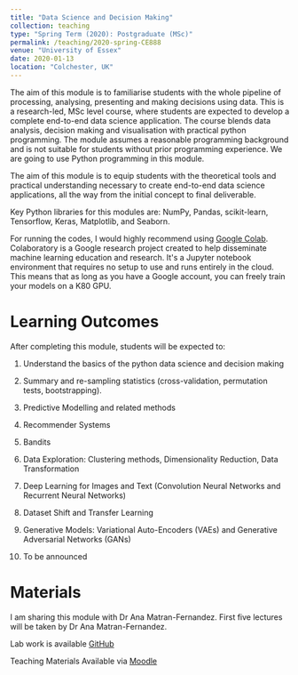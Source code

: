 ```yaml
---
title: "Data Science and Decision Making"
collection: teaching
type: "Spring Term (2020): Postgraduate (MSc)"
permalink: /teaching/2020-spring-CE888
venue: "University of Essex"
date: 2020-01-13
location: "Colchester, UK"
---
```


The aim of this module is to familiarise students with the whole pipeline of processing, analysing, presenting and making decisions using data. This is a research-led, MSc level course, where students are expected to develop a complete end-to-end data science application. The course blends data analysis, decision making and visualisation with practical python programming. The module assumes a reasonable programming background and is not suitable for students without prior programming experience. We are going to use Python programming in this module. 

The aim of this module is to equip students with the theoretical tools and practical understanding necessary to create end-to-end data science applications, all the way from the initial concept to final deliverable.

Key Python libraries for this modules are: NumPy, Pandas, scikit-learn, Tensorflow, Keras, Matplotlib, and Seaborn.

For running the codes, I would highly recommend using [Google Colab](https://colab.research.google.com/). Colaboratory is a Google research project created to help disseminate machine learning education and research. It's a Jupyter notebook environment that requires no setup to use and runs entirely in the cloud. This means that as long as you have a Google account, you can freely train your models on a K80 GPU.

Learning Outcomes
======

After completing this module, students will be expected to:

1. Understand the basics of the python data science and decision making 

2. Summary and re-sampling statistics (cross-validation, permutation tests, bootstrapping). 

3. Predictive Modelling and related methods

4. Recommender Systems

5. Bandits

6. Data Exploration: Clustering methods, Dimensionality Reduction, Data Transformation

7. Deep Learning for Images and Text (Convolution Neural Networks and Recurrent Neural Networks)

8. Dataset Shift and Transfer Learning

9. Generative Models: Variational Auto-Encoders (VAEs) and Generative Adversarial Networks (GANs)

10. To be announced 


Materials
======
I am sharing this module with Dr Ana Matran-Fernandez. First five lectures will be taken by Dr Ana Matran-Fernandez.  

Lab work is available [GitHub](https://github.com/sagihaider/CE888_2020)

Teaching Materials Available via [Moodle](https://moodle.essex.ac.uk/course/view.php?id=13750)
